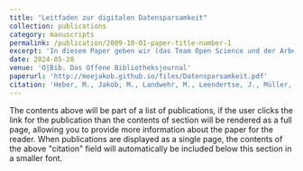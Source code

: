 ```yaml
---
title: "Leitfaden zur digitalen Datensparsamkeit"
collection: publications
category: manuscripts
permalink: /publication/2009-10-01-paper-title-number-1
excerpt: 'In diesem Paper geben wir (das Team Open Science und der Arbeitskreis Forschungsdatenmanagement Baden-Württemberg) Empfehlungen zur digitalen Datensparsamkeit, um den Umgang mit großen Forschungsdatenmengen effizienter und nachhaltiger zu gestalten.'
date: 2024-05-28
venue: 'O|Bib. Das Offene Bibliotheksjournal'
paperurl: 'http://moejakob.github.io/files/Datensparsamkeit.pdf'
citation: 'Heber, M., Jakob, M., Landwehr, M., Leendertse, J., Müller, M., Schneider, G., von Suchodoletz, D., & Ulrich, R. (2024). &quot;Leitfaden zur digitalen Datensparsamkeit.&quot; <i>O-Bib. Das Offene Bibliotheksjournal Herausgeber VDB, 11(2).</i> 1-8.'
---
```


The contents above will be part of a list of publications, if the user clicks the link for the publication than the contents of section will be rendered as a full page, allowing you to provide more information about the paper for the reader. When publications are displayed as a single page, the contents of the above "citation" field will automatically be included below this section in a smaller font.
